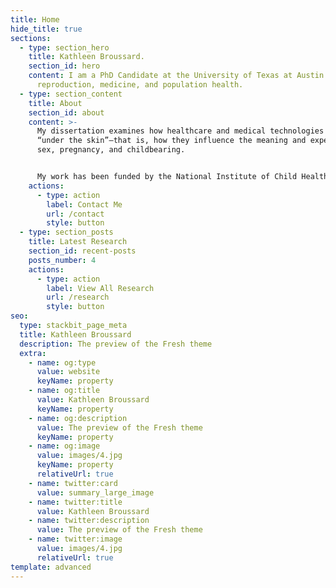 ```yaml
---
title: Home
hide_title: true
sections:
  - type: section_hero
    title: Kathleen Broussard.
    section_id: hero
    content: I am a PhD Candidate at the University of Texas at Austin who studies
      reproduction, medicine, and population health.
  - type: section_content
    title: About
    section_id: about
    content: >-
      My dissertation examines how healthcare and medical technologies get
      “under the skin”—that is, how they influence the meaning and experience of
      sex, pregnancy, and childbearing. 


      My work has been funded by the National Institute of Child Health and Human Development and the Society of Family planning, and has been published in Social Science and Medicine, Population Studies, Contraception, American Journal of Public Health, Perspectives on Sexual and Reproductive Health, AJOG, and BMJ Sexual and Reproductive Health. Outside of academia, my research has also been featured in major news outlets, including The New York Times, The Atlantic, and Wired.
    actions:
      - type: action
        label: Contact Me
        url: /contact
        style: button
  - type: section_posts
    title: Latest Research
    section_id: recent-posts
    posts_number: 4
    actions:
      - type: action
        label: View All Research
        url: /research
        style: button
seo:
  type: stackbit_page_meta
  title: Kathleen Broussard
  description: The preview of the Fresh theme
  extra:
    - name: og:type
      value: website
      keyName: property
    - name: og:title
      value: Kathleen Broussard
      keyName: property
    - name: og:description
      value: The preview of the Fresh theme
      keyName: property
    - name: og:image
      value: images/4.jpg
      keyName: property
      relativeUrl: true
    - name: twitter:card
      value: summary_large_image
    - name: twitter:title
      value: Kathleen Broussard
    - name: twitter:description
      value: The preview of the Fresh theme
    - name: twitter:image
      value: images/4.jpg
      relativeUrl: true
template: advanced
---
```

